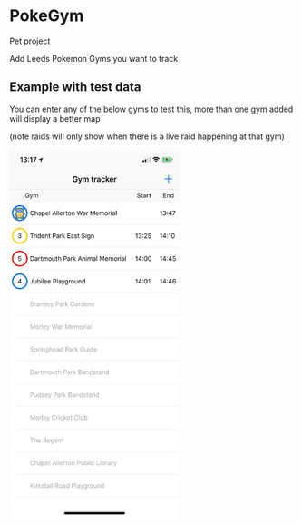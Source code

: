 # PokeGym

Pet project

Add Leeds Pokemon Gyms you want to track 

## Example with test data


You can enter any of the below gyms to test this, more than one gym added will display a better map

(note raids will only show when there is a live raid happening at that gym)




<img src=/Images/IMG_8619.jpeg width="300" height="650">
